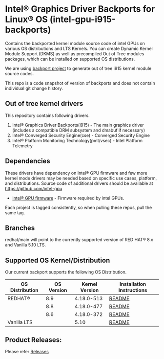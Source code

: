# Intel® Graphics Driver Backports for Linux® OS (intel-gpu-i915-backports)

Contains the backported kernel module source code of intel GPUs on various OS distributions and LTS Kernels. You can create Dynamic Kernel Module Support (DKMS) as well as precompiled Out of Tree modules packages, which can be installed on supported OS distributions.

We are using [backport project](https://backports.wiki.kernel.org/index.php/Main_Page) to generate out of tree i915 kernel module source codes.

This repo is a code snapshot of version of backports and does not contain individual git change history.


## Out of tree kernel drivers
This repository contains following drivers.
1. Intel® Graphics Driver Backports(i915) - The main graphics driver (includes a compatible DRM subsystem and dmabuf if necessary)
2. Intel® Converged Security Engine(cse) - Converged Security Engine
3. Intel® Platform Monitoring Technology(pmt/vsec) - Intel Platform Telemetry


## Dependencies

  These drivers have dependency on Intel® GPU firmware and few more kernel mode drivers may be needed based on specific use cases, platform, and distributions. Source code of additional drivers should be available at https://github.com/intel-gpu

- [Intel® GPU firmware](https://github.com/intel-gpu/intel-gpu-firmware) - Firmware required by intel GPUs.

Each project is tagged consistently, so when pulling these repos, pull the same tag.

## Branches
redhat/main will point to the currently supported version of RED HAT® 8.x and Vanilla 5.10 LTS.

## Supported OS Kernel/Distribution
  Our current backport supports the following OS Distribution.

| OS Distribution | OS Version | Kernel Version  | Installation Instructions |
|---  |---  |---  |--- |
| REDHAT® | 8.9 | 4.18.0-513 | [README](https://github.com/intel-gpu/intel-gpu-i915-backports/blob/redhat/main/docs/README_redhat.md) |
| | 8.8|   4.18.0-477 | [README](https://github.com/intel-gpu/intel-gpu-i915-backports/blob/redhat/main/docs/README_redhat.md) |
| | 8.6 | 4.18.0-372 | [README](https://github.com/intel-gpu/intel-gpu-i915-backports/blob/redhat/main/docs/README_redhat.md) |
| Vanilla LTS |  | 5.10  |  [README](https://github.com/intel-gpu/intel-gpu-i915-backports/blob/redhat/main/docs/README_vanilla.md) |


## Product Releases:
Please refer [Releases](https://dgpu-docs.intel.com/releases/index.html)
